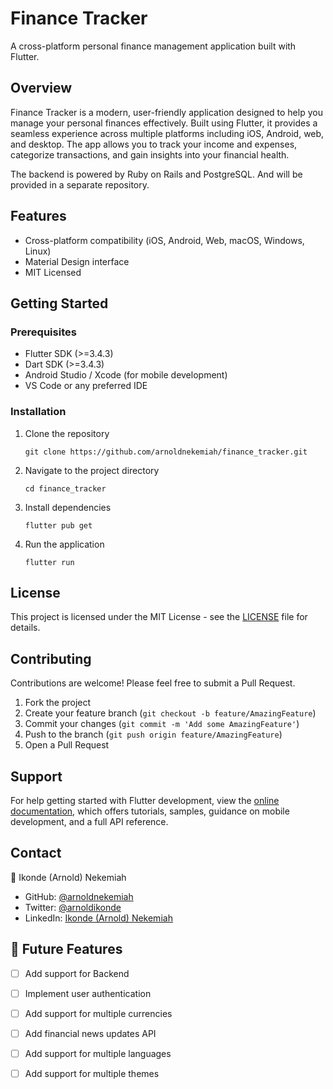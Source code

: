 # Finance Tracker

A cross-platform personal finance management application built with Flutter.

## Overview

Finance Tracker is a modern, user-friendly application designed to help you manage your personal finances effectively. Built using Flutter, it provides a seamless experience across multiple platforms including iOS, Android, web, and desktop. The app allows you to track your income and expenses, categorize transactions, and gain insights into your financial health.

The backend is powered by Ruby on Rails and PostgreSQL. And will be provided in a separate repository.

## Features

- Cross-platform compatibility (iOS, Android, Web, macOS, Windows, Linux)
- Material Design interface
- MIT Licensed

## Getting Started

### Prerequisites

- Flutter SDK (>=3.4.3)
- Dart SDK (>=3.4.3)
- Android Studio / Xcode (for mobile development)
- VS Code or any preferred IDE

### Installation

1. Clone the repository
    ```
    git clone https://github.com/arnoldnekemiah/finance_tracker.git
    ```
2. Navigate to the project directory
    ```
    cd finance_tracker
    ```
3. Install dependencies
    ```
    flutter pub get
    ```
4. Run the application
    ```
    flutter run
    ```

## License

This project is licensed under the MIT License - see the [LICENSE](LICENSE) file for details.

## Contributing

Contributions are welcome! Please feel free to submit a Pull Request.

1. Fork the project
2. Create your feature branch (`git checkout -b feature/AmazingFeature`)
3. Commit your changes (`git commit -m 'Add some AmazingFeature'`)
4. Push to the branch (`git push origin feature/AmazingFeature`)
5. Open a Pull Request

## Support

For help getting started with Flutter development, view the
[online documentation](https://docs.flutter.dev/), which offers tutorials,
samples, guidance on mobile development, and a full API reference.

## Contact

👤 Ikonde (Arnold) Nekemiah
- GitHub: [@arnoldnekemiah](https://github.com/arnoldnekemiah)
- Twitter: [@arnoldikonde](https://twitter.com/arnoldikonde)
- LinkedIn: [Ikonde (Arnold) Nekemiah](https://www.linkedin.com/in/arnoldnekemiah/)


## 🔭 Future Features

- [ ] Add support for Backend
- [ ] Implement user authentication
- [ ] Add support for multiple currencies
- [ ] Add financial news updates API
- [ ] Add support for multiple languages
- [ ] Add support for multiple themes

